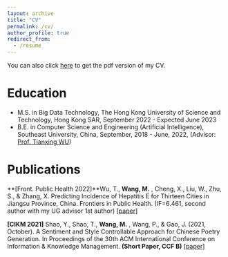 ```yaml
---
layout: archive
title: "CV"
permalink: /cv/
author_profile: true
redirect_from:
  - /resume
---
```


You can also click [here](https://wmh1203.github.io/files/MinghaoWang.pdf) to get the pdf version of my CV.

Education
======

* M.S. in Big Data Technology, The Hong Kong University of Science and Technology, Hong Kong SAR, September 2022 - Expected June 2023
* B.E. in Computer Science and Engineering (Artificial Intelligence), Southeast University, China, September, 2018 - June, 2022, (Advisor: [Prof. Tianxing WU](tianxing-wu.github.io))



Publications
======
**[Front. Public Health 2022]**Wu, T., **Wang, M.** , Cheng, X., Liu, W., Zhu, S., & Zhang, X. Predicting Incidence of Hepatitis E for Thirteen Cities in Jiangsu Province, China. Frontiers in Public Health. (IF=6.461, second author with my UG advisor 1st author)  [[paper]](https://pubmed.ncbi.nlm.nih.gov/36262244/)

**[CIKM 2021]** Shao, Y., Shao, T., **Wang, M.** , Wang, P., & Gao, J. (2021, October). A Sentiment and Style Controllable Approach for Chinese Poetry Generation. In Proceedings of the 30th ACM International Conference on Information & Knowledge Management. **(Short Paper, CCF B)** [[paper]](https://dl.acm.org/doi/10.1145/3459637.3481964)
  
